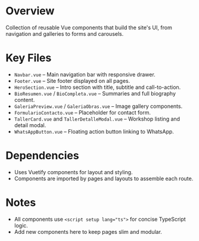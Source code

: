 # Overview
Collection of reusable Vue components that build the site's UI, from navigation and galleries to forms and carousels.

# Key Files
- `Navbar.vue` – Main navigation bar with responsive drawer.
- `Footer.vue` – Site footer displayed on all pages.
- `HeroSection.vue` – Intro section with title, subtitle and call-to-action.
- `BioResumen.vue` / `BioCompleta.vue` – Summaries and full biography content.
- `GaleriaPreview.vue` / `GaleriaObras.vue` – Image gallery components.
- `FormularioContacto.vue` – Placeholder for contact form.
- `TallerCard.vue` and `TallerDetalleModal.vue` – Workshop listing and detail modal.
- `WhatsAppButton.vue` – Floating action button linking to WhatsApp.

# Dependencies
- Uses Vuetify components for layout and styling.
- Components are imported by pages and layouts to assemble each route.

# Notes
- All components use `<script setup lang="ts">` for concise TypeScript logic.
- Add new components here to keep pages slim and modular.
